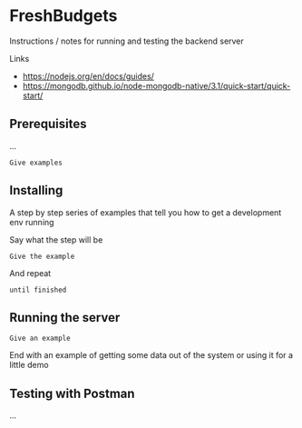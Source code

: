 # FreshBudgets

Instructions / notes for running and testing the backend server

Links

* https://nodejs.org/en/docs/guides/
* https://mongodb.github.io/node-mongodb-native/3.1/quick-start/quick-start/


## Prerequisites

...

```
Give examples
```

## Installing

A step by step series of examples that tell you how to get a development env running

Say what the step will be

```
Give the example
```

And repeat

```
until finished
```

## Running the server

```
Give an example
```

End with an example of getting some data out of the system or using it for a little demo

## Testing with Postman

...

